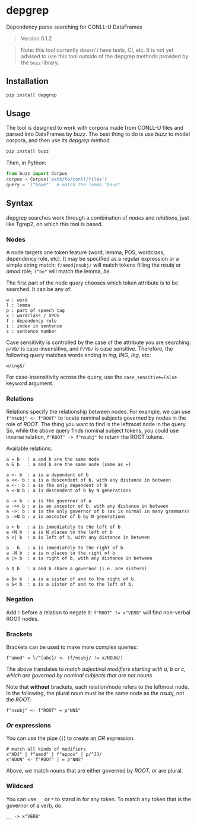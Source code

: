 # depgrep

Dependency parse searching for CONLL-U DataFrames

<!--- Don't edit the version line below manually. Let bump2version do it for you. -->
> Version 0.1.2

> Note: this tool currently doesn't have tests, CI, etc. It is not yet advised to use this tool outside of the depgrep methods provided by the `buzz` library.

## Installation

```bash
pip install depgrep
```

## Usage

The tool is designed to work with corpora made from CONLL-U files and parsed into DataFrames by *buzz*. The best thing to do is use *buzz* to model corpora, and then use its *depgrep* method.

```bash
pip install buzz
```

Then, in Python:

```python
from buzz import Corpus
corpus = Corpus('path/to/conll/files')
query = 'l"have"'  # match the lemma "have"
```

## Syntax

depgrep searches work through a combination of *nodes* and *relations*, just like Tgrep2, on which this tool is based.

### Nodes

A node targets one token feature (word, lemma, POS, wordclass, dependency role, etc). It may be specified as a regular expression or a simple string match: `f/amod|nsubj/` will match tokens filling the *nsubj* or *amod* role; `l"be"` will match the lemma, *be*.

The first part of the node query chooses which token attribute is to be searched. It can be any of:

```
w : word
l : lemma
p : part of speech tag
x : wordclass / XPOS
f : dependency role
i : index in sentence
s : sentence number
```

Case sensitivity is controlled by the case of the attribute you are searching: `p/VB/` is case-insensitive, and `P/VB/` is case sensitive. Therefore, the following query matches words ending in *ing*, *ING*, *Ing*, etc:

```
w/ing$/
```

For case-insensitivity across the query, use the `case_sensitive=False` keyword argument.

### Relations

Relations specify the relationship between nodes. For example, we can use `f"nsubj" <- f"ROOT"` to locate nominal subjects governed by nodes in the role of *ROOT*. The thing you want to find is the leftmost node in the query. So, while the above query finds nominal subject tokens, you could use inverse relation, `f"ROOT" -> f"nsubj"` to return the ROOT tokens.

Available relations:

```
a = b   : a and b are the same node
a & b   : a and b are the same node (same as =)

a <- b  : a is a dependent of b
a <<- b : a is a descendent of b, with any distance in between
a <-: b : a is the only dependent of b
a <-N b : a is descendent of b by N generations

a -> b  : a is the governor of a
a ->> b : a is an ancestor of b, with any distance in between
a ->: b : a is the only governor of b (as is normal in many grammars)
a ->N b : a is ancestor of b by N generations

a + b   : a is immediately to the left of b
a +N b  : a is N places to the left of b
a <| b  : a is left of b, with any distance in between

a - b   : a is immediately to the right of b
a -N b  : a is n places to the right of b
a |> b  : a is right of b, with any distance in between

a $ b   : a and b share a governor (i.e. are sisters)

a $> b  : a is a sister of and to the right of b.
a $< b  : a is a sister of and to the left of b.

```

### Negation

Add `!` before a relation to negate it: `f"ROOT" != x"VERB"` will find non-verbal ROOT nodes.

### Brackets

Brackets can be used to make more complex queries:

```
f"amod" = l/^[abc]/ <- (f/nsubj/ != x/NOUN/)
```

The above translates to *match adjectival modifiers starting with a, b or c, which are governed by nominal subjects that are not nouns*

Note that **without** brackets, each relation/node refers to the leftmost node. In the following, the plural noun must be the same node as the *nsubj*, not the *ROOT*:

```
f"nsubj" <- f"ROOT" = p"NNS"
```

### *Or* expressions

You can use the pipe (`|`) to create an *OR* expression.

```
# match all kinds of modifiers
x"ADJ" | f"amod" | f"appos" | p/^JJ/
x"NOUN" <- f"ROOT" | = p"NNS"
```


Above, we match nouns that are either governed by *ROOT*, or are plural.

### Wildcard

You can use `__` or `*` to stand in for any token. To match any token that is the governor of a verb, do:

```
__ -> x"VERB"
```
